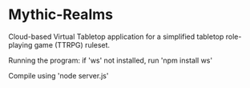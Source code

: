 # Mythic-Realms
Cloud-based Virtual Tabletop application for a simplified tabletop role-playing game (TTRPG) ruleset.

Running the program:
if 'ws' not installed, run 'npm install ws'

Compile using 'node server.js'
